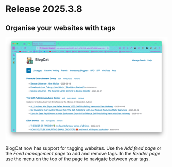 # Release 2025.3.8

## Organise your websites with tags

![Tagging](../_media/reader-page.png)

BlogCat now has support for tagging websites. Use the _Add feed page_ or the _Feed management page_ to add and remove tags. In the _Reader page_ use the menu on the top of the page to navigate between your tags.
